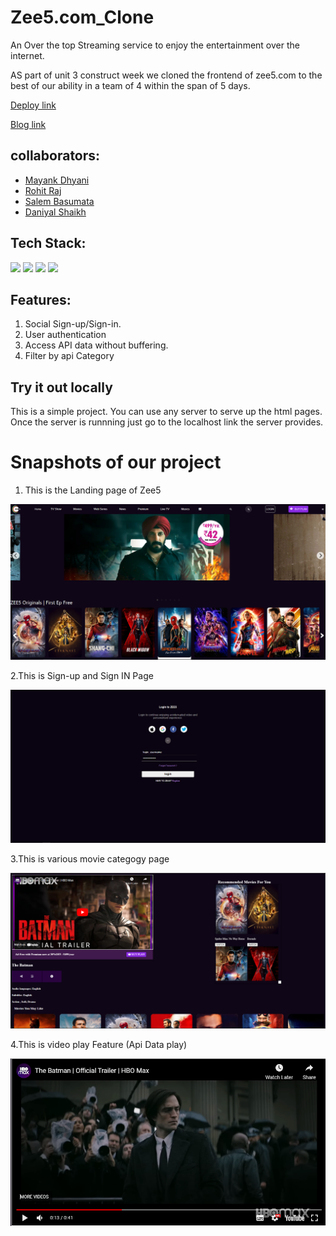 # Zee5.com_Clone

An Over the top Streaming service to enjoy the entertainment over the internet.

AS part of unit 3 construct week we cloned the frontend of zee5.com to the best of our ability in a team of 4 within the span of 5 days.

[Deploy link](https://zee5clone.netlify.app/)

[Blog link](https://medium.com/@daniyal4engg/zee5-website-cloning-aac5446b908e)

## collaborators:

- [Mayank Dhyani](github.com/https://github.com/mayank8887)
- [Rohit Raj](https://github.com/Rohitraj97)
- [Salem Basumata](https://github.com/salembasumata)
- [Daniyal Shaikh](https://github.com/daniyal4engg)

## Tech Stack:

<p>
   <img src="https://img.icons8.com/color/64/000000/javascript.png"/>
   <img src="https://img.icons8.com/color/64/000000/html-5.png"/>
   <img src="https://img.icons8.com/color/64/000000/css3.png" />
   <img src="https://img.icons8.com/color/64/000000/json.png"/>
</p>

## Features:

1. Social Sign-up/Sign-in.
2. User authentication
3. Access API data without buffering.
4. Filter by api Category

## Try it out locally

This is a simple project. You can use any server to serve up the html pages. Once the server is runnning just go to the localhost link the server provides.

<h1>Snapshots of our project</h1>

1. This is the Landing page of Zee5

![image](./screenshots/Image20220428172707.png)

2.This is Sign-up and Sign IN Page

![image](./screenshots/Image20220428172713.png)

3.This is various movie categogy page

![image](./screenshots/Image20220428172715.png)

4.This is video play Feature (Api Data play)

![image](./screenshots/Image20220428172719.png)

<!-- ![image](https://user-images.githubusercontent.com/93313435/165320378-08fd44db-504b-466b-8dcb-cd938073a090.png)

1. This is the basket.

![image](https://user-images.githubusercontent.com/93313435/165320544-f01e0823-8df1-4f1b-bd03-e63d9fd0a018.png)

5.Checkout Page

![image](https://user-images.githubusercontent.com/93313435/165320686-13e45a3e-99ed-42c1-9eeb-320a8a32363d.png)

6.Payment Confirm

![image](https://user-images.githubusercontent.com/93313435/165320802-64c13a65-aa4c-4b03-b12c-7470dd0b17a9.png)

7.Otp Page

![image](https://user-images.githubusercontent.com/93313435/165320905-2cf11187-82e8-448f-aa6f-153510dc1c49.png) -->
